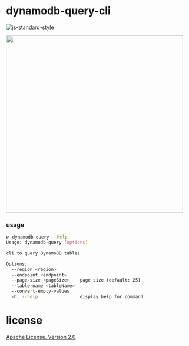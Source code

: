 # dynamodb-query-cli

[![js-standard-style](https://img.shields.io/badge/code_style-standard-brightgreen.svg)](https://github.com/feross/standard)

<a href="https://asciinema.org/a/357061?autoplay=1&size=medium&preload=1"><img src="https://asciinema.org/a/357061.svg" width="480"></a>

### usage

```sh
ᐅ dynamodb-query --help                                    
Usage: dynamodb-query [options]

cli to query DynamoDB tables

Options:
  --region <region>         
  --endpoint <endpoint>     
  --page-size <pageSize>    page size (default: 25)
  --table-name <tableName>  
  --convert-empty-values    
  -h, --help                display help for command
```

# license
[Apache License, Version 2.0](LICENSE)
